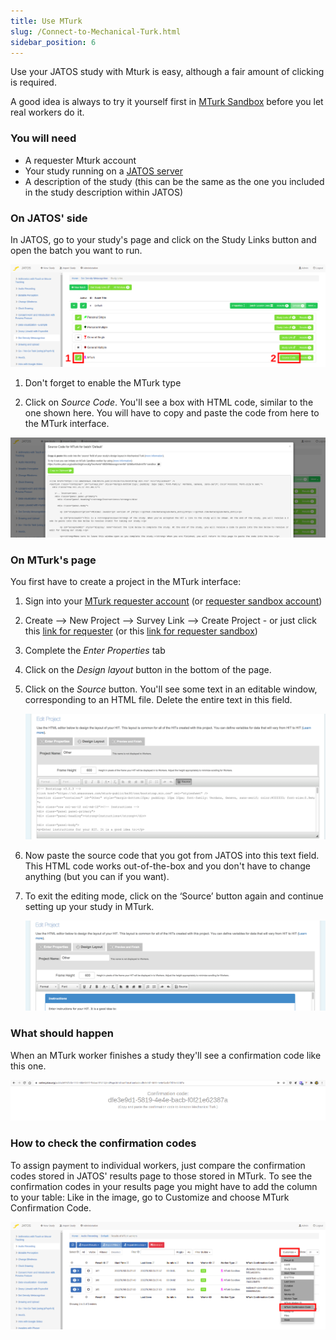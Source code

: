 ```yaml
---
title: Use MTurk
slug: /Connect-to-Mechanical-Turk.html
sidebar_position: 6
---
```


Use your JATOS study with Mturk is easy, although a fair amount of clicking is required.

A good idea is always to try it yourself first in [MTurk Sandbox](https://requester.mturk.com/developer/sandbox) before you let real workers do it.

### You will need

* A requester Mturk account
* Your study running on a [JATOS server](Bring-your-JATOS-online.html)
* A description of the study (this can be the same as the one you included in the study description within JATOS)


### On JATOS' side

In JATOS, go to your study's page and click on the Study Links button and open the batch you want to run.

![JATOS GUI screenshot](/img/study_links_mturk.png)

1. Don't forget to enable the MTurk type

1. Click on _Source Code_. You'll see a box with HTML code, similar to the one shown here. You will have to copy and paste the code from here to the MTurk interface.

![JATOS GUI screenshot](/img/study_links_mturk_source_code.png)


### On MTurk's page

You first have to create a project in the MTurk interface:

1. Sign into your [MTurk requester account](https://requester.mturk.com/signin_options) (or [requester sandbox account](https://requestersandbox.mturk.com/signin_options))

1. Create ⟶ New Project ⟶ Survey Link ⟶ Create Project - or just click this [link for requester](https://requester.mturk.com/create/projects/new) (or this [link for requester sandbox](https://requestersandbox.mturk.com/create/projects/new))

1. Complete the *Enter Properties* tab

1. Click on the *Design layout* button in the bottom of the page. 

1. Click on the *Source* button. You'll see some text in an editable window, corresponding to an HTML file. Delete the entire text in this field.

   ![MTurk Schreenshot](/img/MTurk-source-editor.png)   

1. Now paste the source code that you got from JATOS into this text field. This HTML code works out-of-the-box and you don't have to change anything (but you can if you want).
 
1. To exit the editing mode, click on the ‘Source’ button again and continue setting up your study in MTurk.
 
   ![MTurk Schreenshot](/img/MTurk-source-editor-done.png)


### What should happen

When an MTurk worker finishes a study they'll see a confirmation code like this one.

![Confirmation code](/img/MTurk-confirmation-code_371.png)

### How to check the confirmation codes

To assign payment to individual workers, just compare the confirmation codes stored in JATOS' results page to those stored in MTurk. To see the confirmation codes in your results page you might have to add the column to your table: Like in the image, go to Customize and choose MTurk Confirmation Code. 

![Results of Mturk workers](/img/mturk-results.png)

